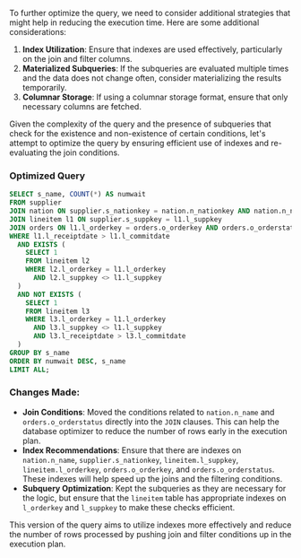 To further optimize the query, we need to consider additional strategies that might help in reducing the execution time. Here are some additional considerations:

1. **Index Utilization**: Ensure that indexes are used effectively, particularly on the join and filter columns.
2. **Materialized Subqueries**: If the subqueries are evaluated multiple times and the data does not change often, consider materializing the results temporarily.
3. **Columnar Storage**: If using a columnar storage format, ensure that only necessary columns are fetched.

Given the complexity of the query and the presence of subqueries that check for the existence and non-existence of certain conditions, let's attempt to optimize the query by ensuring efficient use of indexes and re-evaluating the join conditions.

### Optimized Query
```sql
SELECT s_name, COUNT(*) AS numwait
FROM supplier
JOIN nation ON supplier.s_nationkey = nation.n_nationkey AND nation.n_name = 'KENYA'
JOIN lineitem l1 ON supplier.s_suppkey = l1.l_suppkey
JOIN orders ON l1.l_orderkey = orders.o_orderkey AND orders.o_orderstatus = 'F'
WHERE l1.l_receiptdate > l1.l_commitdate
  AND EXISTS (
    SELECT 1
    FROM lineitem l2
    WHERE l2.l_orderkey = l1.l_orderkey
      AND l2.l_suppkey <> l1.l_suppkey
  )
  AND NOT EXISTS (
    SELECT 1
    FROM lineitem l3
    WHERE l3.l_orderkey = l1.l_orderkey
      AND l3.l_suppkey <> l1.l_suppkey
      AND l3.l_receiptdate > l3.l_commitdate
  )
GROUP BY s_name
ORDER BY numwait DESC, s_name
LIMIT ALL;
```

### Changes Made:
- **Join Conditions**: Moved the conditions related to `nation.n_name` and `orders.o_orderstatus` directly into the `JOIN` clauses. This can help the database optimizer to reduce the number of rows early in the execution plan.
- **Index Recommendations**: Ensure that there are indexes on `nation.n_name`, `supplier.s_nationkey`, `lineitem.l_suppkey`, `lineitem.l_orderkey`, `orders.o_orderkey`, and `orders.o_orderstatus`. These indexes will help speed up the joins and the filtering conditions.
- **Subquery Optimization**: Kept the subqueries as they are necessary for the logic, but ensure that the `lineitem` table has appropriate indexes on `l_orderkey` and `l_suppkey` to make these checks efficient.

This version of the query aims to utilize indexes more effectively and reduce the number of rows processed by pushing join and filter conditions up in the execution plan.